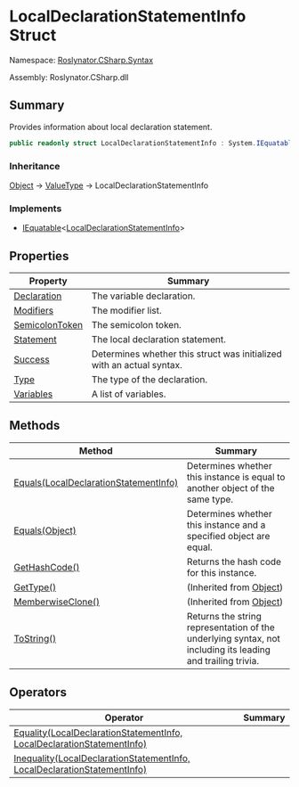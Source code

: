 # LocalDeclarationStatementInfo Struct

Namespace: [Roslynator.CSharp.Syntax](../README.md)

Assembly: Roslynator\.CSharp\.dll

## Summary

Provides information about local declaration statement\.

```csharp
public readonly struct LocalDeclarationStatementInfo : System.IEquatable<Roslynator.CSharp.Syntax.LocalDeclarationStatementInfo>
```

### Inheritance

[Object](https://docs.microsoft.com/en-us/dotnet/api/system.object) &#x2192; [ValueType](https://docs.microsoft.com/en-us/dotnet/api/system.valuetype) &#x2192; LocalDeclarationStatementInfo

### Implements

* [IEquatable](https://docs.microsoft.com/en-us/dotnet/api/system.iequatable-1)\<[LocalDeclarationStatementInfo](./README.md)>

## Properties

| Property | Summary |
| -------- | ------- |
| [Declaration](Declaration/README.md) | The variable declaration\. |
| [Modifiers](Modifiers/README.md) | The modifier list\. |
| [SemicolonToken](SemicolonToken/README.md) | The semicolon token\. |
| [Statement](Statement/README.md) | The local declaration statement\. |
| [Success](Success/README.md) | Determines whether this struct was initialized with an actual syntax\. |
| [Type](Type/README.md) | The type of the declaration\. |
| [Variables](Variables/README.md) | A list of variables\. |

## Methods

| Method | Summary |
| ------ | ------- |
| [Equals(LocalDeclarationStatementInfo)](Equals/README.md) | Determines whether this instance is equal to another object of the same type\. |
| [Equals(Object)](Equals/README.md) | Determines whether this instance and a specified object are equal\. |
| [GetHashCode()](GetHashCode/README.md) | Returns the hash code for this instance\. |
| [GetType()](https://docs.microsoft.com/en-us/dotnet/api/system.object.gettype) |  \(Inherited from [Object](https://docs.microsoft.com/en-us/dotnet/api/system.object)\) |
| [MemberwiseClone()](https://docs.microsoft.com/en-us/dotnet/api/system.object.memberwiseclone) |  \(Inherited from [Object](https://docs.microsoft.com/en-us/dotnet/api/system.object)\) |
| [ToString()](ToString/README.md) | Returns the string representation of the underlying syntax, not including its leading and trailing trivia\. |

## Operators

| Operator | Summary |
| -------- | ------- |
| [Equality(LocalDeclarationStatementInfo, LocalDeclarationStatementInfo)](op_Equality/README.md) | |
| [Inequality(LocalDeclarationStatementInfo, LocalDeclarationStatementInfo)](op_Inequality/README.md) | |

